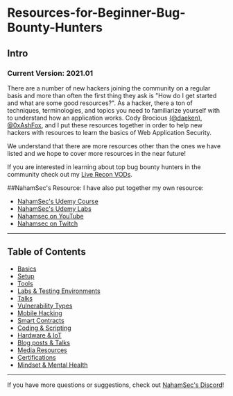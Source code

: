 # Resources-for-Beginner-Bug-Bounty-Hunters

## Intro
### Current Version: 2021.01
There are a number of new hackers joining the community on a regular basis and more than often the first thing they ask is "How do I get started and what are some good resources?". As a hacker, there a ton of techniques, terminologies, and topics you need to familiarize yourself with to understand how an application works. Cody Brocious [(@daeken)](http://twitter.com/daeken), [@0xAshFox](https://twitter.com/0xAshFox), and I put these resources together in order to help new hackers with resources to learn the basics of Web Application Security.

We understand that there are more resources other than the ones we have listed and we hope to cover more resources in the near future!<br>

If you are interested in learning about top bug bounty hunters in the community check out my [Live Recon VODs](https://www.youtube.com/playlist?list=PLKAaMVNxvLmAkqBkzFaOxqs3L66z2n8LA).


##NahamSec's Resource:
I have also put together my own resource:

- [NahamSec's Udemy Course](https://www.udemy.com/course/intro-to-bug-bounty-by-nahamsec/?couponCode=NAHOMIES)
- [NahamSec's Udemy Labs](https://github.com/nahamsec/nahamsec.training)
- [Nahamsec on YouTube](https://www.youtube.com/NahamSec) 
- [Nahamsec on Twitch](https://www.twitch.tv/nahamsec)

---
## Table of Contents

- [Basics](/assets/basics.md)
- [Setup](/assets/setup.md)
- [Tools](/assets/tools.md)
- [Labs & Testing Environments](/assets/labs.md)
- [Talks](/assets/talks.md)
- [Vulnerability Types](/assets/vulns.md)
- [Mobile Hacking](/assets/mobile.md)
- [Smart Contracts](/assets/smartcon.md)
- [Coding & Scripting](/assets/coding.md)
- [Hardware & IoT](/assets/hardware.md)
- [Blog posts & Talks](/assets/blogposts.md)
- [Media Resources](/assets/media.md)
- [Certifications](/assets/certs.md)
- [Mindset & Mental Health](/assets/health.md)

---
If you have more questions or suggestions, check out [NahamSec's Discord](https://discord.gg/9jZxjQ5)!<br>

